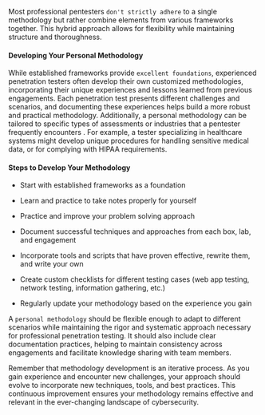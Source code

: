 Most professional pentesters `don't strictly adhere` to a single methodology but rather combine elements from various frameworks together. This hybrid approach allows for flexibility while maintaining structure and thoroughness.

#### Developing Your Personal Methodology

While established frameworks provide `excellent foundations`, experienced penetration testers often develop their own customized methodologies, incorporating their unique experiences and lessons learned from previous engagements. Each penetration test presents different challenges and scenarios, and documenting these experiences helps build a more robust and practical methodology. Additionally, a personal methodology can be tailored to specific types of assessments or industries that a pentester frequently encounters . For example, a tester specializing in healthcare systems might develop unique procedures for handling sensitive medical data, or for complying with HIPAA requirements.

#### Steps to Develop Your Methodology

- Start with established frameworks as a foundation
    
- Learn and practice to take notes properly for yourself
    
- Practice and improve your problem solving approach
    
- Document successful techniques and approaches from each box, lab, and engagement
    
- Incorporate tools and scripts that have proven effective, rewrite them, and write your own
    
- Create custom checklists for different testing cases (web app testing, network testing, information gathering, etc.)
    
- Regularly update your methodology based on the experience you gain
    

A `personal methodology` should be flexible enough to adapt to different scenarios while maintaining the rigor and systematic approach necessary for professional penetration testing. It should also include clear documentation practices, helping to maintain consistency across engagements and facilitate knowledge sharing with team members.

Remember that methodology development is an iterative process. As you gain experience and encounter new challenges, your approach should evolve to incorporate new techniques, tools, and best practices. This continuous improvement ensures your methodology remains effective and relevant in the ever-changing landscape of cybersecurity.